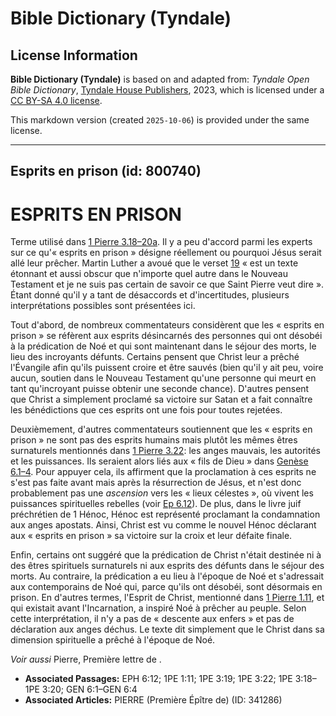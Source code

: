 # Bible Dictionary (Tyndale)

## License Information

**Bible Dictionary (Tyndale)** is based on and adapted from: _Tyndale Open Bible Dictionary_, [Tyndale House Publishers](https://tyndaleopenresources.com/), 2023, which is licensed under a [CC BY-SA 4.0 license](https://creativecommons.org/licenses/by-sa/4.0/legalcode.en).

This markdown version (created `2025-10-06`) is provided under the same license.



--------------------------------

## Esprits en prison (id: 800740)

ESPRITS EN PRISON
=================

Terme utilisé dans [1 Pierre 3\.18–20a](https://ref.ly/1Pet3:18-1Pet3:20). Il y a peu d'accord parmi les experts sur ce qu'« esprits en prison » désigne réellement ou pourquoi Jésus serait allé leur prêcher. Martin Luther a avoué que le verset [19](https://ref.ly/1Pet3:19) « est un texte étonnant et aussi obscur que n'importe quel autre dans le Nouveau Testament et je ne suis pas certain de savoir ce que Saint Pierre veut dire ». Étant donné qu'il y a tant de désaccords et d'incertitudes, plusieurs interprétations possibles sont présentées ici.

Tout d'abord, de nombreux commentateurs considèrent que les « esprits en prison » se réfèrent aux esprits désincarnés des personnes qui ont désobéi à la prédication de Noé et qui sont maintenant dans le séjour des morts, le lieu des incroyants défunts. Certains pensent que Christ leur a prêché l'Évangile afin qu'ils puissent croire et être sauvés (bien qu'il y ait peu, voire aucun, soutien dans le Nouveau Testament qu'une personne qui meurt en tant qu'incroyant puisse obtenir une seconde chance). D'autres pensent que Christ a simplement proclamé sa victoire sur Satan et a fait connaître les bénédictions que ces esprits ont une fois pour toutes rejetées.

Deuxièmement, d'autres commentateurs soutiennent que les « esprits en prison » ne sont pas des esprits humains mais plutôt les mêmes êtres surnaturels mentionnés dans [1 Pierre 3\.22](https://ref.ly/1Pet3:22): les anges mauvais, les autorités et les puissances. Ils seraient alors liés aux « fils de Dieu » dans [Genèse 6\.1–4](https://ref.ly/Gen6:1-Gen6:4). Pour appuyer cela, ils affirment que la proclamation à ces esprits ne s'est pas faite avant mais après la résurrection de Jésus, et n'est donc probablement pas une *ascension* vers les « lieux célestes », où vivent les puissances spirituelles rebelles (voir [Ep 6\.12](https://ref.ly/Eph6:12)). De plus, dans le livre juif préchrétien de 1 Hénoc, Hénoc est représenté proclamant la condamnation aux anges apostats. Ainsi, Christ est vu comme le nouvel Hénoc déclarant aux « esprits en prison » sa victoire sur la croix et leur défaite finale.

Enfin, certains ont suggéré que la prédication de Christ n'était destinée ni à des êtres spirituels surnaturels ni aux esprits des défunts dans le séjour des morts. Au contraire, la prédication a eu lieu à l'époque de Noé et s'adressait aux contemporains de Noé qui, parce qu'ils ont désobéi, sont désormais en prison. En d'autres termes, l'Esprit de Christ, mentionné dans [1 Pierre 1\.11](https://ref.ly/1Pet1:11), et qui existait avant l'Incarnation, a inspiré Noé à prêcher au peuple. Selon cette interprétation, il n'y a pas de « descente aux enfers » et pas de déclaration aux anges déchus. Le texte dit simplement que le Christ dans sa dimension spirituelle a prêché à l'époque de Noé.

*Voir aussi* Pierre, Première lettre de .

* **Associated Passages:** EPH 6:12; 1PE 1:11; 1PE 3:19; 1PE 3:22; 1PE 3:18–1PE 3:20; GEN 6:1–GEN 6:4
* **Associated Articles:** PIERRE (Première Épître de) (ID: 341286)

